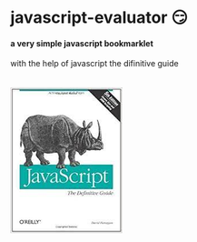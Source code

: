 # javascript-evaluator 😏                                                                                                                                                                                            
#### a very simple javascript bookmarklet 
 
with the help of javascript the difinitive guide<br/><br/><br/>
![difinitive guide](download.jpg)
